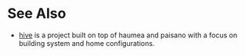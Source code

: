 # See Also

- [hive](https://github.com/divnix/hive) is a project built on top
  of haumea and paisano with a focus on building system and home configurations.
